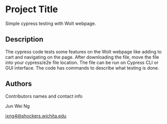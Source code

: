 # Project Title

Simple cypress testing with Wolt webpage.

## Description

The cypress code tests some features on the Wolt webpage like adding to cart and navigating on the page.
After downloading the file, move the file into your cypress/e2e file location. The file can be run on Cypress CLI or GUI interface.
The code has commands to describe what testing is done.

## Authors

Contributors names and contact info

Jun Wei Ng

jxng4@shockers.wichita.edu


